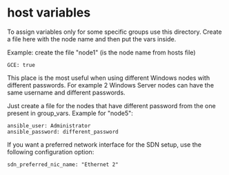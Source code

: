 # host variables

To assign variables only for some specific groups use this directory.
Create a file here with the node name and then put the vars inside.

Example: create the file "node1" (is the node name from hosts file)
```
GCE: true
```

This place is the most useful when using different Windows nodes with
different passwords. For example 2 Windows Server nodes can have the
same username and different passwords.

Just create a file for the nodes that have different password from the
one present in group_vars. Example for "node5":
```
ansible_user: Administrator
ansible_password: different_password
```

If you want a preferred network interface for the SDN setup, use the
following configuration option:
```
sdn_preferred_nic_name: "Ethernet 2"
```
